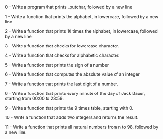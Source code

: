 0 - Write a program that prints _putchar, followed by a new line

1 - Write a function that prints the alphabet, in lowercase, followed by a new line.

2 - Write a function that prints 10 times the alphabet, in lowercase, followed by a new line

3 - Write a function that checks for lowercase character.

4 - Write a function that checks for alphabetic character.

5 -  Write a function that prints the sign of a number

6 -  Write a function that computes the absolute value of an integer.

7 - Write a function that prints the last digit of a number.

8 - Write a function that prints every minute of the day of Jack Bauer, starting from 00:00 to 23:59.

9 - Write a function that prints the 9 times table, starting with 0.

10 - Write a function that adds two integers and returns the result.

11 - Write a function that prints all natural numbers from n to 98, followed by a new line.

